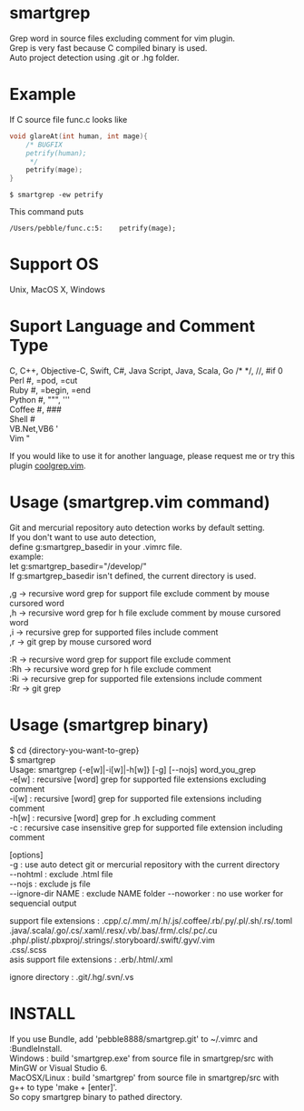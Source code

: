 
smartgrep  
=======

Grep word in source files excluding comment for vim plugin.  
Grep is very fast because C compiled binary is used.  
Auto project detection using .git or .hg folder.  

Example
=======
If C source file func.c looks like
```c
void glareAt(int human, int mage){
    /* BUGFIX
    petrify(human);
     */
    petrify(mage);
}
```
```
$ smartgrep -ew petrify
```
This command puts
```
/Users/pebble/func.c:5:    petrify(mage);
```
Support OS
=======
Unix, MacOS X, Windows

Suport Language and Comment Type
=======
C, C++, Objective-C, Swift, C#, Java Script, Java, Scala, Go   /* */, //, #if 0  
Perl        #, =pod, =cut  
Ruby 	    #, =begin, =end  
Python      #, """, '''  
Coffee      #, ###  
Shell       #  
VB.Net,VB6  '  
Vim         "
   
If you would like to use it for another language, please request me or try this plugin [coolgrep.vim](https://github.com/tyru/coolgrep.vim).  
  
Usage (smartgrep.vim command)
=======
Git and mercurial repository auto detection works by default setting.  
If you don't want to use auto detection,  
define g:smartgrep_basedir in your .vimrc file.  
    example:  
        let g:smartgrep_basedir="/develop/"  
If g:smartgrep_basedir isn't defined, the current directory is used.  
  
,g   -> recursive word grep for support file exclude comment by mouse cursored word  
,h   -> recursive word grep for h file exclude comment by mouse cursored word  
,i   -> recursive grep for supported files include comment  
,r   -> git grep by mouse cursored word  

:R   -> recursive word grep for support file exclude comment  
:Rh  -> recursive word grep for h file exclude comment  
:Ri  -> recursive grep for supported file extensions include comment  
:Rr  -> git grep  
  
Usage (smartgrep binary)
=======
$ cd {directory-you-want-to-grep}  
$ smartgrep  
Usage: smartgrep {-e[w]|-i[w]|-h[w]} [-g] [--nojs] word_you_grep  
  -e[w] : recursive [word] grep for supported file extensions excluding comment  
  -i[w] : recursive [word] grep for supported file extensions including comment  
  -h[w] : recursive [word] grep for .h excluding comment  
  -c : recursive case insensitive grep for supported file extension including comment  
  
 [options]  
  -g : use auto detect git or mercurial repository with the current directory  
  --nohtml : exclude .html file  
  --nojs : exclude js file  
  --ignore-dir NAME : exclude NAME folder
  --noworker : no use worker for sequencial output

  support file extensions : .cpp/.c/.mm/.m/.h/.js/.coffee/.rb/.py/.pl/.sh/.rs/.toml  
                            .java/.scala/.go/.cs/.xaml/.resx/.vb/.bas/.frm/.cls/.pc/.cu  
                            .php/.plist/.pbxproj/.strings/.storyboard/.swift/.gyv/.vim  
                            .css/.scss  
  asis support file extensions : .erb/.html/.xml  

  ignore directory : .git/.hg/.svn/.vs  

INSTALL
=======
If you use Bundle, add 'pebble8888/smartgrep.git' to ~/.vimrc and :BundleInstall.  
Windows : build 'smartgrep.exe' from source file in smartgrep/src with MinGW or Visual Studio 6.  
MacOSX/Linux : build 'smartgrep' from source file in smartgrep/src with g++ to type 'make + [enter]'.  
So copy smartgrep binary to pathed directory.  

